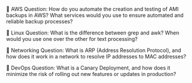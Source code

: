 🔸 AWS Question:
How do you automate the creation and testing of AMI backups in AWS? What services would you use to ensure automated and reliable backup processes?

🔸 Linux Question:
What is the difference between grep and awk? When would you use one over the other for text processing?

🔸 Networking Question:
What is ARP (Address Resolution Protocol), and how does it work in a network to resolve IP addresses to MAC addresses?

🔸 DevOps Question:
What is a Canary Deployment, and how does it minimize the risk of rolling out new features or updates in production?

